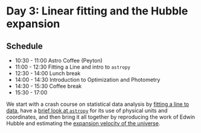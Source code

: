 # Day 3: Linear fitting and the Hubble expansion

## Schedule

* 10:30 - 11:00 Astro Coffee (Peyton)
* 11:00 - 12:30 Fitting a Line and intro to `astropy`
* 12:30 - 14:00 Lunch break
* 14:00 - 14:30 Introduction to Optimization and Photometry
* 14:30 - 15:30 Coffee break
* 15:30 - 17:00 

We start with a crash course on statistical data analysis by [fitting a line to data](Fitting-a-line.ipynb), have a [brief look at `astropy`](Astropy-Demo.ipynb) for its use of physical units and coordinates, and then bring it all together by reproducing the work of Edwin Hubble and estimating the [expansion velocity of the universe](Hubble.ipynb).
